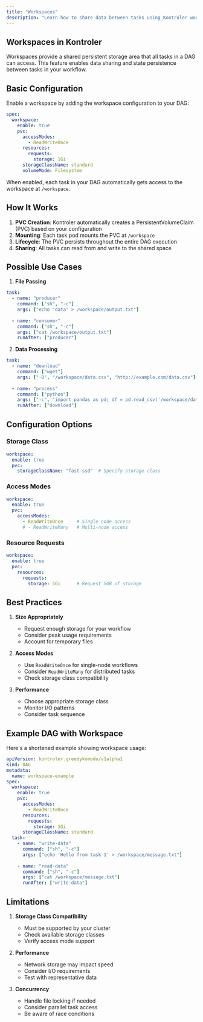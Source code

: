```yaml
---
title: "Workspaces"
description: "Learn how to share data between tasks using Kontroler workspaces"
---
```


## Workspaces in Kontroler

Workspaces provide a shared persistent storage area that all tasks in a DAG can access. This feature enables data sharing and state persistence between tasks in your workflow.

## Basic Configuration

Enable a workspace by adding the workspace configuration to your DAG:

```yaml
spec:
  workspace:
    enable: true
    pvc:
      accessModes:
        - ReadWriteOnce
      resources:
        requests:
          storage: 1Gi
      storageClassName: standard
      volumeMode: Filesystem
```

When enabled, each task in your DAG automatically gets access to the workspace at `/workspace`.

## How It Works

1. **PVC Creation**: Kontroler automatically creates a PersistentVolumeClaim (PVC) based on your configuration
2. **Mounting**: Each task pod mounts the PVC at `/workspace`
3. **Lifecycle**: The PVC persists throughout the entire DAG execution
4. **Sharing**: All tasks can read from and write to the shared space

## Possible Use Cases

1. **File Passing**
```yaml
task:
  - name: "producer"
    command: ["sh", "-c"]
    args: ["echo 'data' > /workspace/output.txt"]
  
  - name: "consumer"
    command: ["sh", "-c"]
    args: ["cat /workspace/output.txt"]
    runAfter: ["producer"]
```

2. **Data Processing**
```yaml
task:
  - name: "download"
    command: ["wget"]
    args: ["-O", "/workspace/data.csv", "http://example.com/data.csv"]
  
  - name: "process"
    command: ["python"]
    args: ["-c", "import pandas as pd; df = pd.read_csv('/workspace/data.csv')"]
    runAfter: ["download"]
```

## Configuration Options

### Storage Class
```yaml
workspace:
  enable: true
  pvc:
    storageClassName: "fast-ssd"  # Specify storage class
```

### Access Modes
```yaml
workspace:
  enable: true
  pvc:
    accessModes:
      - ReadWriteOnce     # Single node access
      # - ReadWriteMany   # Multi-node access
```

### Resource Requests
```yaml
workspace:
  enable: true
  pvc:
    resources:
      requests:
        storage: 5Gi      # Request 5GB of storage
```

## Best Practices

1. **Size Appropriately**
   - Request enough storage for your workflow
   - Consider peak usage requirements
   - Account for temporary files

2. **Access Modes**
   - Use `ReadWriteOnce` for single-node workflows
   - Consider `ReadWriteMany` for distributed tasks
   - Check storage class compatibility

3. **Performance**
   - Choose appropriate storage class
   - Monitor I/O patterns
   - Consider task sequence

## Example DAG with Workspace

Here's a shortened example showing workspace usage:

```yaml
apiVersion: kontroler.greedykomodo/v1alpha1
kind: DAG
metadata:
  name: workspace-example
spec:
  workspace:
    enable: true
    pvc:
      accessModes:
        - ReadWriteOnce
      resources:
        requests:
          storage: 1Gi
      storageClassName: standard
  task:
    - name: "write-data"
      command: ["sh", "-c"]
      args: ["echo 'Hello from task 1' > /workspace/message.txt"]
    
    - name: "read-data"
      command: ["sh", "-c"]
      args: ["cat /workspace/message.txt"]
      runAfter: ["write-data"]
```

## Limitations

1. **Storage Class Compatibility**
   - Must be supported by your cluster
   - Check available storage classes
   - Verify access mode support

2. **Performance**
   - Network storage may impact speed
   - Consider I/O requirements
   - Test with representative data

3. **Concurrency**
   - Handle file locking if needed
   - Consider parallel task access
   - Be aware of race conditions

